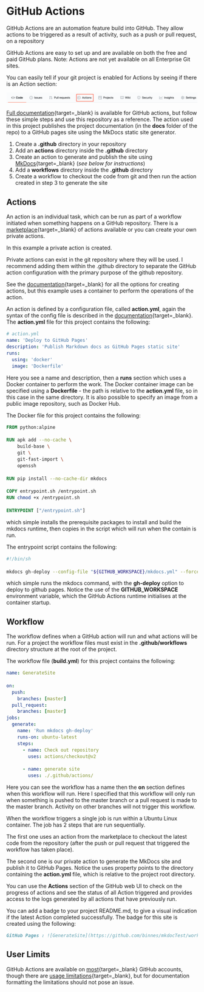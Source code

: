 # GitHub Actions

GitHub Actions are an automation feature build into GitHub.  They allow actions to be triggered as a result of activity, such as a push or pull request, on a repository

GitHub Actions are easy to set up and are available on both the free and paid GitHub plans.  Note: Actions are not yet available on all Enterprise Git sites.  

You can easily tell if your git project is enabled for Actions by seeing if there is an Action section:

![GitHub menu](images/menu.png)

[Full documentation](https://help.github.com/en/actions){target=_blank} is available for GitHub actions, but follow these simple steps and use this repository as a reference.  The action used in this project publishes the project documentation (in the **docs** folder of the repo) to a GitHub pages site using the MkDocs static site generator.

1. Create a **.github** directory in your repository
2. Add an **actions** directory inside the **.github** directory
3. Create an action to generate and publish the site using [MkDocs](https://www.mkdocs.org){target=_blank} (*see below for instructions*)
4. Add a **workflows** directory inside the **.github** directory
5. Create a workflow to checkout the code from git and then run the action created in step 3 to generate the site

## Actions

An action is an individual task, which can be run as part of a workflow initiated when something happens on a GitHub repository.  There is a [marketplace](https://github.com/marketplace?type=actions){target=_blank} of actions available or you can create your own private actions.

In this example a private action is created.

Private actions can exist in the git repository where they will be used.  I recommend adding them within the .github directory to separate the GitHub action configuration with the primary purpose of the github repository.

See the [documentation](https://help.github.com/en/actions/creating-actions){target=_blank} for all the options for creating actions, but this example uses a container to perform the operations of the action.

An action is defined by a configuration file, called **action.yml**, again the syntax of the config file is described in the [documentation](https://help.github.com/en/actions/creating-actions/metadata-syntax-for-github-actions){target=_blank}.  The **action.yml** file for this project contains the following:

```yaml
# action.yml
name: 'Deploy to GitHub Pages'
description: 'Publish Markdown docs as GitHub Pages static site'
runs:
  using: 'docker'
  image: 'Dockerfile'
```

Here you see a name and description, then a **runs** section which uses a Docker container to perform the work.  The Docker container image can be specified using a **Dockerfile** - the path is relative to the **action.yml** file, so in this case in the same directory.  It is also possible to specify an image from a public image repository, such as Docker Hub.

The Docker file for this project contains the following:

```dockerfile
FROM python:alpine

RUN apk add --no-cache \
    build-base \
    git \
    git-fast-import \
    openssh

RUN pip install --no-cache-dir mkdocs

COPY entrypoint.sh /entrypoint.sh
RUN chmod +x /entrypoint.sh

ENTRYPOINT ["/entrypoint.sh"]
```

which simple installs the prerequisite packages to install and build the mkdocs runtime, then copies in the script which will run when the contain is run.

The entrypoint script contains the following:

```sh
#!/bin/sh

mkdocs gh-deploy --config-file "${GITHUB_WORKSPACE}/mkdocs.yml" --force
```

which simple runs the mkdocs command, with the **gh-deploy** option to deploy to github pages.  Notice the use of the **GITHUB_WORKSPACE** environment variable, which the GitHub Actions runtime initialises at the container startup.

## Workflow

The workflow defines when a GitHub action will run and what actions will be run.  For a project the workflow files must exist in the **.github/workflows** directory structure at the root of the project.

The workflow file (**build.yml**) for this project contains the following:

```yaml
name: GenerateSite

on:
  push:
    branches: [master]
  pull_request:
    branches: [master]
jobs:
  generate:
    name: 'Run mkdocs gh-deploy'
    runs-on: ubuntu-latest
    steps:
      - name: Check out repository
        uses: actions/checkout@v2

      - name: generate site
        uses: ./.github/actions/
```

Here you can see the workflow has a name then the **on** section defines when this workflow will run.  Here I specified that this workflow will only run when something is pushed to the master branch or a pull request is made to the master branch.  Activity on other branches will not trigger this workflow.

When the workflow triggers a single job is run within a Ubuntu Linux container.  The job has 2 steps that are run sequentially.  

The first one uses an action from the marketplace to checkout the latest code from the repository (after the push or pull request that triggered the workflow has taken place).

The second one is our private action to generate the MkDocs site and publish it to GitHub Pages.  Notice the uses property points to the directory containing the **action.yml** file, which is relative to the project root directory.

You can use the **Actions** section of the GitHub web UI to check on the progress of actions and see the status of all Action triggered and provides access to the logs generated by all actions that have previously run.

You can add a badge to your project README.md, to give a visual indication if the latest Action completed successfully.  The badge for this site is created using the following:

```md
GitHub Pages : ![GenerateSite](https://github.com/binnes/mkdocTest/workflows/GenerateSite/badge.svg?branch=master)
```

## User Limits

GitHub Actions are available on [most](https://docs.github.com/en/actions/getting-started-with-github-actions/about-github-actions){target=_blank} GitHub accounts, though there are [usage limitations](https://docs.github.com/en/actions/getting-started-with-github-actions/about-github-actions#usage-limits){target=_blank}, but for documentation formatting the limitations should not pose an issue.
